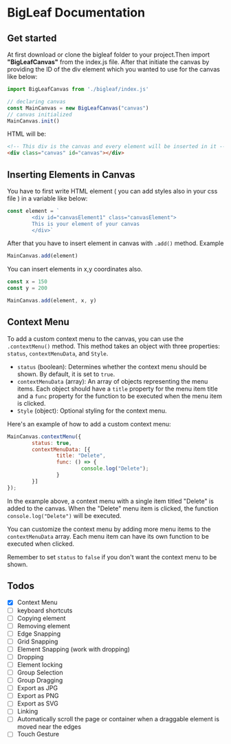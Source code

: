 # BigLeaf Documentation

## Get started

At first download or clone the bigleaf folder to your project.Then import **"BigLeafCanvas"** from the index.js file. After that initiate the canvas by providing the ID of the div element which you wanted to use for the canvas like below:

```javascript
import BigLeafCanvas from './bigleaf/index.js'

// declaring canvas
const MainCanvas = new BigLeafCanvas("canvas")
// canvas initialized
MainCanvas.init()
```

HTML will be:

```html
<!-- This div is the canvas and every element will be inserted in it -->
<div class="canvas" id="canvas"></div>
```

## Inserting Elements in Canvas

You have to first write HTML element ( you can add styles also in your css file ) in a variable like below:

```javascript
const element = `
        <div id="canvasElement1" class="canvasElement">
        This is your element of your canvas
        </div>`
```

After that you have to insert element in canvas with `.add()` method. Example

```javascript
MainCanvas.add(element)
```

You can insert elements in x,y coordinates also.

```javascript
const x = 150
const y = 200

MainCanvas.add(element, x, y)
```

## Context Menu

To add a custom context menu to the canvas, you can use the `.contextMenu()` method. This method takes an object with three properties: `status`, `contextMenuData`, and `Style`.

- `status` (boolean): Determines whether the context menu should be shown. By default, it is set to `true`.
- `contextMenuData` (array): An array of objects representing the menu items. Each object should have a `title` property for the menu item title and a `func` property for the function to be executed when the menu item is clicked.
- `Style` (object): Optional styling for the context menu.

Here's an example of how to add a custom context menu:

```javascript
MainCanvas.contextMenu({
        status: true,
        contextMenuData: [{
                title: "Delete",
                func: () => {
                        console.log("Delete");
                }
        }]
});
```

In the example above, a context menu with a single item titled "Delete" is added to the canvas. When the "Delete" menu item is clicked, the function `console.log("Delete")` will be executed.

You can customize the context menu by adding more menu items to the `contextMenuData` array. Each menu item can have its own function to be executed when clicked.

Remember to set `status` to `false` if you don't want the context menu to be shown.

## Todos

- [x] Context Menu
- [ ] keyboard shortcuts
- [ ] Copying element
- [ ] Removing element
- [ ] Edge Snapping
- [ ] Grid Snapping
- [ ] Element Snapping (work with dropping)
- [ ] Dropping
- [ ] Element locking
- [ ] Group Selection
- [ ] Group Dragging
- [ ] Export as JPG
- [ ] Export as PNG
- [ ] Export as SVG
- [ ] Linking
- [ ] Automatically scroll the page or container when a draggable element is moved near the edges
- [ ] Touch Gesture
